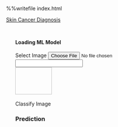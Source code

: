 %%writefile index.html
<!-- Demo: https://rganesh22.github.io/htmlmockups/tensorflowjs.html -->
<!-- HTML allows us to create UI elements we can interact with-->
<head>
    <!-- CSS helps us design the feel and style of the UI. In this example, we're using Google's Material Design-->
    <!-- Import Google Icon Font -->
    <link href="https://fonts.googleapis.com/icon?family=Material+Icons" rel="stylesheet">
    <!-- Import CSS for Materialize -->
    <link rel="stylesheet" href="https://cdnjs.cloudflare.com/ajax/libs/materialize/1.0.0/css/materialize.min.css">
     <!--Optimize Viewport for Mobile Devices-->
     <meta name="viewport" content="width=device-width, initial-scale=1.0"/>
</head>
<body>
    <!-- Title Bar -->
    <nav>
        <div class="nav-wrapper">
          <a href="#" class="brand-logo">Skin Cancer Diagnosis</a>
        </div>
      </nav>
    <!-- Contain for all other HTML Elements -->
    <div style="padding:5%;">
        <!-- Loading Bar -->
        <h4 id="loadingmodel">Loading ML Model</h4>
        <div id="progressbar" class="progress">
            <div class="indeterminate"></div>
        </div>
        <!-- Image File Input -->
        <div class="file-field input-field">
            <div class="btn">
              <span>Select Image</span>
              <input type="file" accept="image/*" onchange="onFileSelected(event)">
            </div>
            <div class="file-path-wrapper">
              <input class="file-path validate" type="text">
            </div>
          </div>
        <!-- Image to be Classified -->
        <img id="image" width="100" height="75"></img>
        <!-- Add New Lines -->
        <br/>
        <br/>
        <!-- Button to Perform Classification -->
        <a onclick="predict()" class="waves-effect waves-light btn">Classify Image</a>
        <!-- Text Fields for the Prediction and the Probability -->
        <h3>Prediction</h3>
        <b><p id="prediction"></p></b>
        <p id="probability"></p>
    </div>
    <!-- Import JS Libraries -->
    <script src="https://cdnjs.cloudflare.com/ajax/libs/materialize/1.0.0/js/materialize.min.js"></script>
    <script src="https://cdn.jsdelivr.net/npm/@tensorflow/tfjs@2.0.0/dist/tf.min.js"></script>
    <script src="static/js/skin_cancer_diagnosis_script.js"></script>
    <!-- Javascript allows us to apply logic to our UI elements and programmatically control the website -->
    <!-- We'll be using Tensorflow JS to perform our model inference -->
    <script>
        // Initialize our HTML elements as JS objects
    
        var imgtag = document.getElementById("image")
        var prediction_text = document.getElementById("prediction")
        var probability_text = document.getElementById("probability")
        
        var progressbar = document.getElementById("progressbar")
        var loadingmodel = document.getElementById("loadingmodel")
        
        //console.log(imgtag)
        
    </script>
</body>
